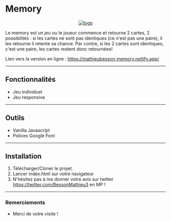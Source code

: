 # Memory

<p align="center">
    <a href="https://mathieubesson-memory.netlify.app/">
        <img src="https://mathieubesson-memory.netlify.app/img/logo.png" alt="logo">
    </a>
</p>

Le memory est un jeu ou le joueur commence et retourne 2 cartes, 2 possibilités : si les cartes ne sont pas identiques (ce n'est pas une paire), il les retourne il retente sa chance. Par contre, si les 2 cartes sont identiques, c'est une paire, les cartes restent donc retournées!

Lien vers la version en ligne : https://mathieubesson-memory.netlify.app/ 

---

## Fonctionnalités

* Jeu individuel
* Jeu responsive

---

## Outils

* Vanilla Javascript 
* Polices Google Font

---

## Installation

1. Télécharger/Cloner le projet.
2. Lancer index.html sur votre navigateur
3. N'hésitez pas à me donner votre avis sur twitter https://twitter.com/BessonMathieu3 en MP !

---

### Remerciements

* Merci de votre visite !
